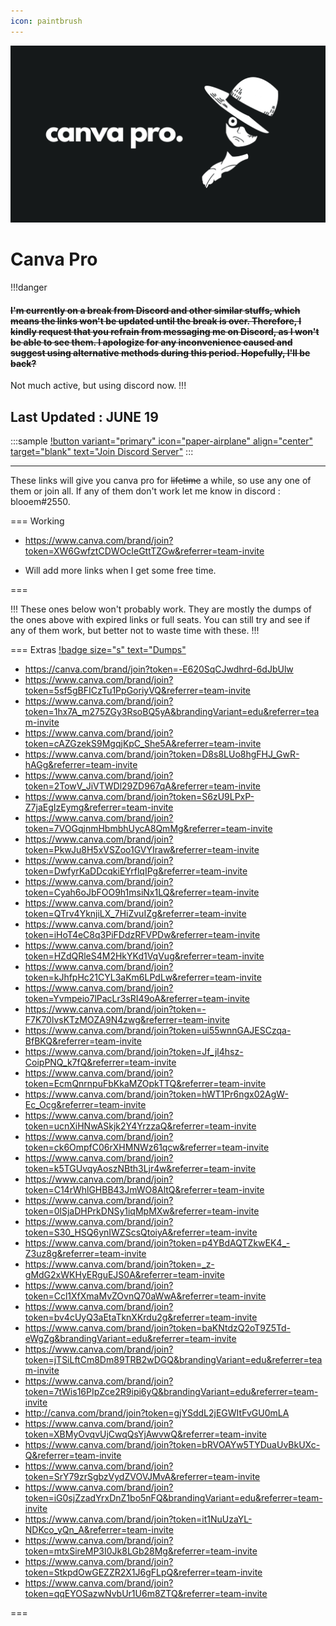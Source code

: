 ```yaml
---
icon: paintbrush
---
```


![](../static/canvapro.png)

# Canva Pro

!!!danger
#### ~~I'm currently on a break from Discord and other similar stuffs, which means the links won't be updated until the break is over. Therefore, I kindly request that you refrain from messaging me on Discord, as I won't be able to see them. I apologize for any inconvenience caused and suggest using alternative methods during this period. Hopefully, I'll be back?~~
Not much active, but using discord now.
!!!

## Last Updated :  JUNE 19

<style>
    .sample {
        text-align: center;
        padding-top: 20px;
        margin-bottom: 20px;
    }
</style>

:::sample
[!button variant="primary" icon="paper-airplane" align="center" target="blank" text="Join Discord Server"](https://discord.gg/YEXYVH2XdR)
:::

---

These links will give you canva pro for ~~lifetime~~ a while, so use any one of them or join all. If any of them don't work let me know in discord : blooem#2550.

=== Working
- https://www.canva.com/brand/join?token=XW6GwfztCDWOcIeGttTZGw&referrer=team-invite
 


- Will add more links when I get some free time.

===

!!!
These ones below won't probably work. They are mostly the dumps of the ones above with expired links or full seats. You can still try and see if any of them work, but better not to waste time with these.
!!!



=== Extras  [!badge size="s" text="Dumps"]()

 - https://canva.com/brand/join?token=-E620SqCJwdhrd-6dJbUlw
 - https://www.canva.com/brand/join?token=5sf5gBFICzTu1PpGoriyVQ&referrer=team-invite
 - https://www.canva.com/brand/join?token=1hx7A_m275ZGy3RsoBQ5yA&brandingVariant=edu&referrer=team-invite
 - https://www.canva.com/brand/join?token=cAZGzekS9MgqjKpC_She5A&referrer=team-invite
 - https://www.canva.com/brand/join?token=D8s8LUo8hgFHJ_GwR-hAGg&referrer=team-invite
 - https://www.canva.com/brand/join?token=2TowV_JiVTWDl29ZD967qA&referrer=team-invite
 - https://www.canva.com/brand/join?token=S6zU9LPxP-Z7jaEgIzEymg&referrer=team-invite
 - https://www.canva.com/brand/join?token=7VOGqjnmHbmbhUycA8QmMg&referrer=team-invite
 - https://www.canva.com/brand/join?token=PkwJu8H5xVSZoo1GVYIraw&referrer=team-invite
 - https://www.canva.com/brand/join?token=DwfyrKaDDcqkiEYrflqIPg&referrer=team-invite
 - https://www.canva.com/brand/join?token=Cyah6oJbFOO9h1msiNx1LQ&referrer=team-invite
 - https://www.canva.com/brand/join?token=QTrv4YknjiLX_7HiZvuIZg&referrer=team-invite
 - https://www.canva.com/brand/join?token=iHoT4eC8q3PiFDdzRFVPDw&referrer=team-invite
 - https://www.canva.com/brand/join?token=HZdQRleS4M2HkYKd1VqVug&referrer=team-invite
 - https://www.canva.com/brand/join?token=kJhfpHc21CYL3aKm6LPdLw&referrer=team-invite
 - https://www.canva.com/brand/join?token=Yvmpeio7lPacLr3sRI49oA&referrer=team-invite
 - https://www.canva.com/brand/join?token=-F7K70lvsKTzMOZA9N4zwg&referrer=team-invite
 - https://www.canva.com/brand/join?token=ui55wnnGAJESCzqa-BfBKQ&referrer=team-invite
 - https://www.canva.com/brand/join?token=Jf_jl4hsz-CoipPNQ_k7fQ&referrer=team-invite
 - https://www.canva.com/brand/join?token=EcmQnrnpuFbKkaMZOpkTTQ&referrer=team-invite
 - https://www.canva.com/brand/join?token=hWT1Pr6ngx02AgW-Ec_Ocg&referrer=team-invite
 - https://www.canva.com/brand/join?token=ucnXiHNwASkjk2Y4YrzzaQ&referrer=team-invite
 - https://www.canva.com/brand/join?token=ck6OmpfC06rXHMNWz61qcw&referrer=team-invite
 - https://www.canva.com/brand/join?token=k5TGUvqyAoszNBth3Ljr4w&referrer=team-invite
 - https://www.canva.com/brand/join?token=C14rWhlGHBB43JmWO8AltQ&referrer=team-invite
 - https://www.canva.com/brand/join?token=0lSjaDHPrkDNSy1iqMpMXw&referrer=team-invite
 - https://www.canva.com/brand/join?token=S30_HSQ6ynIWZScsQtoiyA&referrer=team-invite 
 - https://www.canva.com/brand/join?token=p4YBdAQTZkwEK4_-Z3uz8g&referrer=team-invite 
 - https://www.canva.com/brand/join?token=_z-gMdG2xWKHyERguEJS0A&referrer=team-invite
 - https://www.canva.com/brand/join?token=Ccl1XfXmaMvZOvnQ70aWwA&referrer=team-invite
 - https://www.canva.com/brand/join?token=bv4cUyQ3aEtaTknXKrdu2g&referrer=team-invite
 - https://www.canva.com/brand/join?token=baKNtdzQ2oT9Z5Td-eWgZg&brandingVariant=edu&referrer=team-invite
 - https://www.canva.com/brand/join?token=jTSiLftCm8Dm89TRB2wDGQ&brandingVariant=edu&referrer=team-invite
 - https://www.canva.com/brand/join?token=7tWis16PIpZce2R9ipi6yQ&brandingVariant=edu&referrer=team-invite
 - http://canva.com/brand/join?token=gjYSddL2jEGWItFvGU0mLA
 - https://www.canva.com/brand/join?token=XBMyOvqvUjCwqQsYjAwvwQ&referrer=team-invite
 - https://www.canva.com/brand/join?token=bRVOAYw5TYDuaUvBkUXc-Q&referrer=team-invite
 - https://www.canva.com/brand/join?token=SrY79zrSgbzVydZVOVJMvA&referrer=team-invite
 - https://www.canva.com/brand/join?token=iG0sjZzadYrxDnZ1bo5nFQ&brandingVariant=edu&referrer=team-invite
 - https://www.canva.com/brand/join?token=it1NuUzaYL-NDKco_yQn_A&referrer=team-invite
 - https://www.canva.com/brand/join?token=mtxSireMP3I0Jk8LGb28Mg&referrer=team-invite
 - https://www.canva.com/brand/join?token=StkpdOwGEZZR2X1J6gFLpQ&referrer=team-invite
 - https://www.canva.com/brand/join?token=qqEYOSazwNvbUr1U6m8ZTQ&referrer=team-invite
 
===